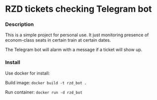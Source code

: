 # RZD tickets checking Telegram bot

### Description

This is a simple project for personal use. It just monitoring presence
of econom-class seats in certain train at certain dates.

The Telegram bot will alarm with a message if a ticket will show up.

### Install

Use docker for install:

Build image: `docker build -t rzd_bot .`

Run container: `docker run -d rzd_bot`
